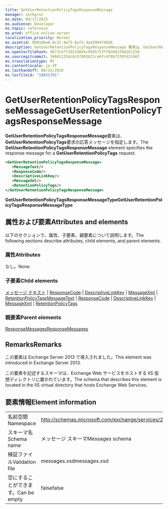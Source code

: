 ```yaml
---
title: GetUserRetentionPolicyTagsResponseMessage
manager: sethgros
ms.date: 09/17/2015
ms.audience: Developer
ms.topic: reference
ms.prod: office-online-server
localization_priority: Normal
ms.assetid: 9991d6e0-8c31-4e73-8af3-da4298474b66
description: GetUserRetentionPolicyTagsResponseMessage 要素は、GetUserRetentionPolicyTags 要求の応答メッセージを指定します。
ms.openlocfilehash: db73cb7f1922d845c9565753ff8d4917b82b1259
ms.sourcegitcommit: 34041125dc8c5f993b21cebfc4f8b72f0fd2cb6f
ms.translationtype: MT
ms.contentlocale: ja-JP
ms.lasthandoff: 06/15/2018
ms.locfileid: "19831701"
---
```

# <a name="getuserretentionpolicytagsresponsemessage"></a><span data-ttu-id="6e208-103">GetUserRetentionPolicyTagsResponseMessage</span><span class="sxs-lookup"><span data-stu-id="6e208-103">GetUserRetentionPolicyTagsResponseMessage</span></span>

<span data-ttu-id="6e208-104">**GetUserRetentionPolicyTagsResponseMessage**要素は、 **GetUserRetentionPolicyTags**要求の応答メッセージを指定します。</span><span class="sxs-lookup"><span data-stu-id="6e208-104">The **GetUserRetentionPolicyTagsResponseMessage** element specifies the response message for a **GetUserRetentionPolicyTags** request.</span></span> 
  
```XML
<GetUserRetentionPolicyTagsResponseMessage>
   <MessageText/>
   <ResponseCode/>
   <DescriptiveLinkKey/>
   <MessageXml/>
   <RetentionPolicyTags/>
</GetUserRetentionPolicyTagsResponseMessage>
```

 <span data-ttu-id="6e208-105">**GetUserRetentionPolicyTagsResponseMessageType**</span><span class="sxs-lookup"><span data-stu-id="6e208-105">**GetUserRetentionPolicyTagsResponseMessageType**</span></span>
## <a name="attributes-and-elements"></a><span data-ttu-id="6e208-106">属性および要素</span><span class="sxs-lookup"><span data-stu-id="6e208-106">Attributes and elements</span></span>

<span data-ttu-id="6e208-107">以下のセクションで、属性、子要素、親要素について説明します。</span><span class="sxs-lookup"><span data-stu-id="6e208-107">The following sections describe attributes, child elements, and parent elements.</span></span>
  
### <a name="attributes"></a><span data-ttu-id="6e208-108">属性</span><span class="sxs-lookup"><span data-stu-id="6e208-108">Attributes</span></span>

<span data-ttu-id="6e208-109">なし。</span><span class="sxs-lookup"><span data-stu-id="6e208-109">None.</span></span>
  
### <a name="child-elements"></a><span data-ttu-id="6e208-110">子要素</span><span class="sxs-lookup"><span data-stu-id="6e208-110">Child elements</span></span>

<span data-ttu-id="6e208-111">[メッセージ テキスト](messagetext.md) | [ResponseCode](responsecode.md) | [DescriptiveLinkKey](descriptivelinkkey.md) | [MessageXml](messagexml.md) | [RetentionPolicyTags](retentionpolicytags.md)</span><span class="sxs-lookup"><span data-stu-id="6e208-111">[MessageText](messagetext.md) | [ResponseCode](responsecode.md) | [DescriptiveLinkKey](descriptivelinkkey.md) | [MessageXml](messagexml.md) | [RetentionPolicyTags](retentionpolicytags.md)</span></span>
  
### <a name="parent-elements"></a><span data-ttu-id="6e208-112">親要素</span><span class="sxs-lookup"><span data-stu-id="6e208-112">Parent elements</span></span>

[<span data-ttu-id="6e208-113">ResponseMessages</span><span class="sxs-lookup"><span data-stu-id="6e208-113">ResponseMessages</span></span>](responsemessages.md)
  
## <a name="remarks"></a><span data-ttu-id="6e208-114">Remarks</span><span class="sxs-lookup"><span data-stu-id="6e208-114">Remarks</span></span>

<span data-ttu-id="6e208-115">この要素は Exchange Server 2013 で導入されました。</span><span class="sxs-lookup"><span data-stu-id="6e208-115">This element was introduced in Exchange Server 2013.</span></span>
  
<span data-ttu-id="6e208-116">この要素を記述するスキーマは、Exchange Web サービスをホストする IIS 仮想ディレクトリに置かれています。</span><span class="sxs-lookup"><span data-stu-id="6e208-116">The schema that describes this element is located in the IIS virtual directory that hosts Exchange Web Services.</span></span>
  
## <a name="element-information"></a><span data-ttu-id="6e208-117">要素情報</span><span class="sxs-lookup"><span data-stu-id="6e208-117">Element information</span></span>

|||
|:-----|:-----|
|<span data-ttu-id="6e208-118">名前空間</span><span class="sxs-lookup"><span data-stu-id="6e208-118">Namespace</span></span>  <br/> |http://schemas.microsoft.com/exchange/services/2006/messages  <br/> |
|<span data-ttu-id="6e208-119">スキーマ名</span><span class="sxs-lookup"><span data-stu-id="6e208-119">Schema name</span></span>  <br/> |<span data-ttu-id="6e208-120">メッセージ スキーマ</span><span class="sxs-lookup"><span data-stu-id="6e208-120">Messages schema</span></span>  <br/> |
|<span data-ttu-id="6e208-121">検証ファイル</span><span class="sxs-lookup"><span data-stu-id="6e208-121">Validation file</span></span>  <br/> |<span data-ttu-id="6e208-122">messages.xsd</span><span class="sxs-lookup"><span data-stu-id="6e208-122">messages.xsd</span></span>  <br/> |
|<span data-ttu-id="6e208-123">空にすることができます。</span><span class="sxs-lookup"><span data-stu-id="6e208-123">Can be empty</span></span>  <br/> |<span data-ttu-id="6e208-124">false</span><span class="sxs-lookup"><span data-stu-id="6e208-124">false</span></span>  <br/> |
   

